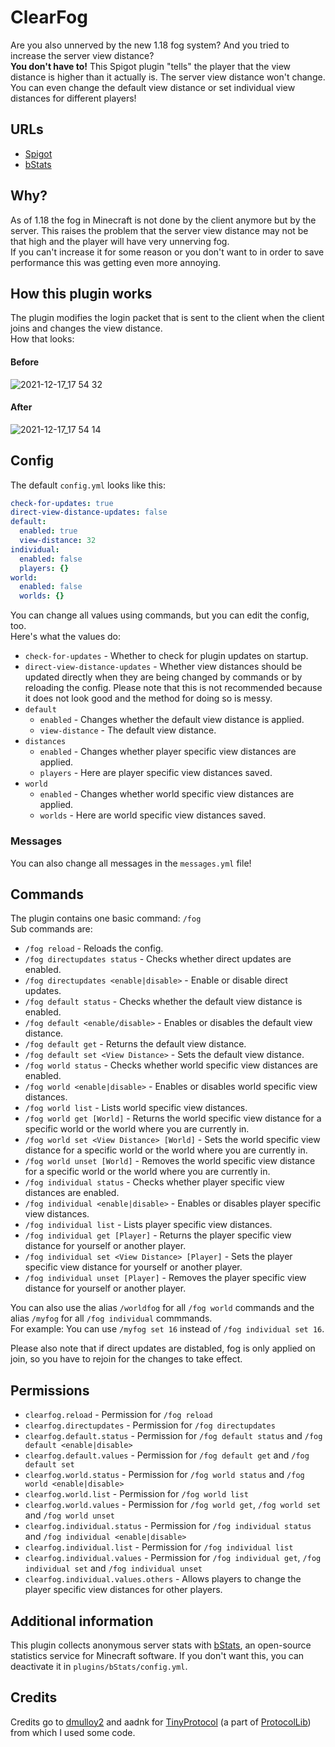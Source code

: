 # ClearFog

Are you also unnerved by the new 1.18 fog system? And you tried to increase the server view distance?  
**You don't have to!** This Spigot plugin "tells" the player that the view distance is higher than it actually is.
The server view distance won't change.  
You can even change the default view distance or set individual view distances for different players!

## URLs

- [Spigot](https://www.spigotmc.org/resources/clearfog.98448)
- [bStats](https://bstats.org/plugin/bukkit/ClearFog/13628)

## Why?

As of 1.18 the fog in Minecraft is not done by the client anymore but by the server.
This raises the problem that the server view distance may not be that high and the player will have very unnerving fog.  
If you can't increase it for some reason or you don't want to in order to save performance this was getting even more annoying.

## How this plugin works

The plugin modifies the login packet that is sent to the client when the client joins and changes the view distance.  
How that looks:  
#### Before
![2021-12-17_17 54 32](https://user-images.githubusercontent.com/49787110/146580689-1eab2fab-446b-4d83-a49d-2d79984fd01f.png)
#### After
![2021-12-17_17 54 14](https://user-images.githubusercontent.com/49787110/146580691-a13337b8-a76a-4f0c-916d-bcd688c57a6a.png)

## Config

The default `config.yml` looks like this:
```yml
check-for-updates: true
direct-view-distance-updates: false
default:
  enabled: true
  view-distance: 32
individual:
  enabled: false
  players: {}
world:
  enabled: false
  worlds: {}
```
You can change all values using commands, but you can edit the config, too.  
Here's what the values do:

- `check-for-updates` - Whether to check for plugin updates on startup.
- `direct-view-distance-updates` - Whether view distances should be updated directly when they are being changed by commands or by reloading the config. Please note that this is not recommended because it does not look good and the method for doing so is messy.
- `default`
  - `enabled` - Changes whether the default view distance is applied.  
  - `view-distance` - The default view distance.  
- `distances`  
  - `enabled` - Changes whether player specific view distances are applied.
  - `players` - Here are player specific view distances saved.
- `world`
  - `enabled` - Changes whether world specific view distances are applied.
  - `worlds` - Here are world specific view distances saved.

### Messages

You can also change all messages in the `messages.yml` file!

## Commands

The plugin contains one basic command: `/fog`  
Sub commands are:
- `/fog reload` - Reloads the config.
- `/fog directupdates status` - Checks whether direct updates are enabled.
- `/fog directupdates <enable|disable>` - Enable or disable direct updates.
- `/fog default status` - Checks whether the default view distance is enabled.
- `/fog default <enable/disable>` - Enables or disables the default view distance.
- `/fog default get` - Returns the default view distance.
- `/fog default set <View Distance>` - Sets the default view distance.
- `/fog world status` - Checks whether world specific view distances are enabled.
- `/fog world <enable|disable>` - Enables or disables world specific view distances.
- `/fog world list` - Lists world specific view distances.
- `/fog world get [World]` - Returns the world specific view distance for a specific world or the world where you are currently in.
- `/fog world set <View Distance> [World]` - Sets the world specific view distance for a specific world or the world where you are currently in.
- `/fog world unset [World]` - Removes the world specific view distance for a specific world or the world where you are currently in.
- `/fog individual status` - Checks whether player specific view distances are enabled.
- `/fog individual <enable|disable>` - Enables or disables player specific view distances.
- `/fog individual list` - Lists player specific view distances.
- `/fog individual get [Player]` - Returns the player specific view distance for yourself or another player.
- `/fog individual set <View Distance> [Player]` - Sets the player specific view distance for yourself or another player.
- `/fog individual unset [Player]` - Removes the player specific view distance for yourself or another player.

You can also use the alias `/worldfog` for all `/fog world` commands and the alias `/myfog` for all `/fog individual` commmands.  
For example: You can use `/myfog set 16` instead of `/fog individual set 16`.

Please also note that if direct updates are distabled, fog is only applied on join, so you have to rejoin for the changes to take effect.

## Permissions

- `clearfog.reload` - Permission for `/fog reload`
- `clearfog.directupdates` - Permission for `/fog directupdates`
- `clearfog.default.status` - Permission for `/fog default status` and `/fog default <enable|disable>`
- `clearfog.default.values` - Permission for `/fog default get` and `/fog default set`
- `clearfog.world.status` - Permission for `/fog world status` and `/fog world <enable|disable>`
- `clearfog.world.list` - Permission for `/fog world list`
- `clearfog.world.values` - Permission for `/fog world get`, `/fog world set` and `/fog world unset`
- `clearfog.individual.status` - Permission for `/fog individual status` and `/fog individual <enable|disable>`
- `clearfog.individual.list` - Permission for `/fog individual list`
- `clearfog.individual.values` - Permission for `/fog individual get`, `/fog individual set` and `/fog individual unset`
- `clearfog.individual.values.others` - Allows players to change the player specific view distances for other players.

## Additional information

This plugin collects anonymous server stats with [bStats](https://bstats.org), an open-source statistics service for Minecraft software. If you don't want this, you can deactivate it in `plugins/bStats/config.yml`.

## Credits

Credits go to [dmulloy2](https://github.com/dmulloy2) and aadnk for [TinyProtocol](https://github.com/dmulloy2/ProtocolLib/blob/master/TinyProtocol/src/main/java/com/comphenix/tinyprotocol/TinyProtocol.java) (a part of [ProtocolLib](https://www.spigotmc.org/resources/protocollib.1997)) from which I used some code. 
